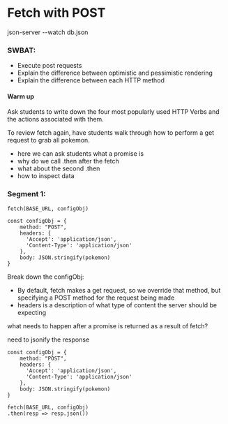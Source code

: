 # Fetch with POST

json-server --watch db.json

### SWBAT:

- Execute post requests
- Explain the difference between optimistic and pessimistic rendering
- Explain the difference between each HTTP method

#### Warm up

Ask students to write down the four most popularly used HTTP Verbs and the actions associated with them. 

To review fetch again, have students walk through how to perform a get request to grab all pokemon.

- here we can ask students what a promise is 
- why do we call .then after the fetch
- what about the second .then 
- how to inspect data 

### Segment 1:

```
fetch(BASE_URL, configObj)

const configObj = {
    method: "POST",
    headers: {
      'Accept': 'application/json',
      'Content-Type': 'application/json'
    },
    body: JSON.stringify(pokemon)
}
```

Break down the configObj:

- By default, fetch makes a get request, so we override that method, but specifying a POST method for the request being made
- headers is a description of what type of content the server should be expecting 


what needs to happen after a promise is returned as a result of fetch?

need to jsonify the response

```
const configObj = {
    method: "POST",
    headers: {
      'Accept': 'application/json',
      'Content-Type': 'application/json'
    },
    body: JSON.stringify(pokemon)
}

fetch(BASE_URL, configObj)
.then(resp => resp.json())
```